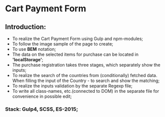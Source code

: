 # Cart Payment Form

## Introduction:
- To realize the Cart Payment Form using Gulp and npm-modules;
- To follow the image sample of the page to create;
- To use **BEM** notation;
- The data on the selected items for purchase can be located in **'localStorage'**;
- The purchase registration takes three stages, which separately show the inputs;
- To realize the search of the countries from (conditionally) fetched data.
When filling the input of the Country - to search and show the matching;
- To realize the inputs validation by the separate Regexp file;
- To write all class-names, etc.(connected to DOM) in the separate file for 
convenience in possible edit;
### Stack: Gulp4, SCSS, ES-2015;

